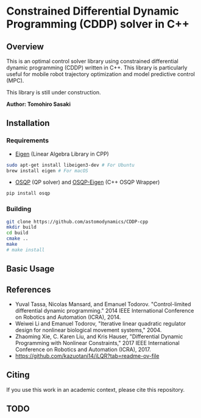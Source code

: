 # Constrained Differential Dynamic Programming (CDDP) solver in C++

## Overview
This is an optimal control solver library using constrained differential dynamic programming (CDDP) written in C++. This library is particularly useful for mobile robot trajectory optimization and model predictive control (MPC).

This library is still under construction. 

**Author: Tomohiro Sasaki** 

## Installation
### Requirements
* [Eigen](https://formulae.brew.sh/formula/eigen) (Linear Algebra Library in CPP)
    
```bash
sudo apt-get install libeigen3-dev # For Ubuntu
brew install eigen # For macOS

```

* [OSQP](https://osqp.org/) (QP solver) and [OSQP-Eigen](https://robotology.github.io/osqp-eigen/) (C++ OSQP Wrapper)
```bash
pip install osqp
```

### Building
```bash
git clone https://github.com/astomodynamics/CDDP-cpp 
mkdir build
cd build
cmake ..
make
# make install
```

## Basic Usage


## References

* Yuval Tassa, Nicolas Mansard, and Emanuel Todorov. "Control-limited differential dynamic programming." 2014 IEEE International Conference on Robotics and Automation (ICRA), 2014.
* Weiwei Li and Emanuel Todorov, "Iterative linear quadratic regulator design for nonlinear biological movement systems," 2004.
* Zhaoming Xie, C. Karen Liu, and Kris Hauser, "Differential Dynamic Programming with Nonlinear Constraints," 2017 IEEE International Conference on Robotics and Automation (ICRA), 2017.
* https://github.com/kazuotani14/iLQR?tab=readme-ov-file


## Citing
If you use this work in an academic context, please cite this repository.

## TODO
